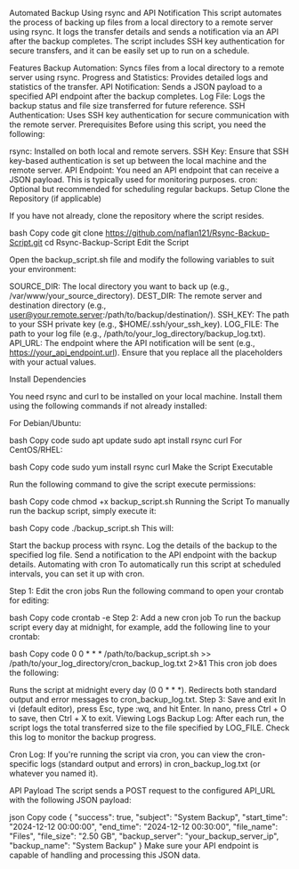 Automated Backup Using rsync and API Notification
This script automates the process of backing up files from a local directory to a remote server using rsync. It logs the transfer details and sends a notification via an API after the backup completes. The script includes SSH key authentication for secure transfers, and it can be easily set up to run on a schedule.

Features
Backup Automation: Syncs files from a local directory to a remote server using rsync.
Progress and Statistics: Provides detailed logs and statistics of the transfer.
API Notification: Sends a JSON payload to a specified API endpoint after the backup completes.
Log File: Logs the backup status and file size transferred for future reference.
SSH Authentication: Uses SSH key authentication for secure communication with the remote server.
Prerequisites
Before using this script, you need the following:

rsync: Installed on both local and remote servers.
SSH Key: Ensure that SSH key-based authentication is set up between the local machine and the remote server.
API Endpoint: You need an API endpoint that can receive a JSON payload. This is typically used for monitoring purposes.
cron: Optional but recommended for scheduling regular backups.
Setup
Clone the Repository (if applicable)

If you have not already, clone the repository where the script resides.

bash
Copy code
git clone https://github.com/naflan121/Rsync-Backup-Script.git
cd Rsync-Backup-Script
Edit the Script

Open the backup_script.sh file and modify the following variables to suit your environment:

SOURCE_DIR: The local directory you want to back up (e.g., /var/www/your_source_directory).
DEST_DIR: The remote server and destination directory (e.g., user@your.remote.server:/path/to/backup/destination/).
SSH_KEY: The path to your SSH private key (e.g., $HOME/.ssh/your_ssh_key).
LOG_FILE: The path to your log file (e.g., /path/to/your_log_directory/backup_log.txt).
API_URL: The endpoint where the API notification will be sent (e.g., https://your_api_endpoint.url).
Ensure that you replace all the placeholders with your actual values.

Install Dependencies

You need rsync and curl to be installed on your local machine. Install them using the following commands if not already installed:

For Debian/Ubuntu:

bash
Copy code
sudo apt update
sudo apt install rsync curl
For CentOS/RHEL:

bash
Copy code
sudo yum install rsync curl
Make the Script Executable

Run the following command to give the script execute permissions:

bash
Copy code
chmod +x backup_script.sh
Running the Script
To manually run the backup script, simply execute it:

bash
Copy code
./backup_script.sh
This will:

Start the backup process with rsync.
Log the details of the backup to the specified log file.
Send a notification to the API endpoint with the backup details.
Automating with cron
To automatically run this script at scheduled intervals, you can set it up with cron.

Step 1: Edit the cron jobs
Run the following command to open your crontab for editing:

bash
Copy code
crontab -e
Step 2: Add a new cron job
To run the backup script every day at midnight, for example, add the following line to your crontab:

bash
Copy code
0 0 * * * /path/to/backup_script.sh >> /path/to/your_log_directory/cron_backup_log.txt 2>&1
This cron job does the following:

Runs the script at midnight every day (0 0 * * *).
Redirects both standard output and error messages to cron_backup_log.txt.
Step 3: Save and exit
In vi (default editor), press Esc, type :wq, and hit Enter.
In nano, press Ctrl + O to save, then Ctrl + X to exit.
Viewing Logs
Backup Log: After each run, the script logs the total transferred size to the file specified by LOG_FILE. Check this log to monitor the backup progress.

Cron Log: If you're running the script via cron, you can view the cron-specific logs (standard output and errors) in cron_backup_log.txt (or whatever you named it).

API Payload
The script sends a POST request to the configured API_URL with the following JSON payload:

json
Copy code
{
    "success": true,
    "subject": "System Backup",
    "start_time": "2024-12-12 00:00:00",
    "end_time": "2024-12-12 00:30:00",
    "file_name": "Files",
    "file_size": "2.50 GB",
    "backup_server": "your_backup_server_ip",
    "backup_name": "System Backup"
}
Make sure your API endpoint is capable of handling and processing this JSON data.